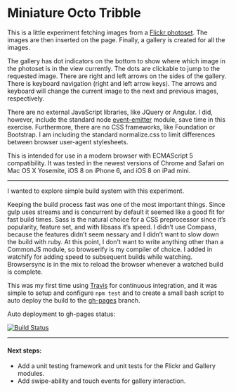 # Miniature Octo Tribble

This is a little experiment fetching images from a [Flickr
photoset](https://www.flickr.com/photos/heatherpeaches/sets/72157639383517453/).
The images are then inserted on the page. Finally, a gallery is created for
all the images.

The gallery has dot indicators on the bottom to show where which image in the
photoset is in the view currently. The dots are clickable to jump to the
requested image. There are right and left arrows on the sides of the gallery.
There is keyboard navigation (right and left arrow keys). The arrows and
keyboard will change the current image to the next and previous images,
respectively.

There are no external JavaScript libraries, like JQuery or Angular. I did,
however, include the standard node
[event-emitter](http://nodejs.org/api/events.html) module, save time in this
exercise. Furthermore, there are no CSS frameworks, like Foundation or
Bootstrap. I am including the standard normalize.css to limit differences
between browser user-agent stylesheets.

This is intended for use in a modern browser with ECMAScript 5 compatibility. It was tested in
the newest versions of Chrome and Safari on Mac OS X Yosemite, iOS 8 on iPhone 6, and iOS 8 on
iPad mini.

---

I wanted to explore simple build system with this experiment.

Keeping the build process fast was one of the most important things. Since gulp uses streams
and is concurrent by default it seemed like a good fit for fast build times. Sass is the
natural choice for a CSS preprocessor since it’s popularity, feature set, and with libsass it’s
speed. I didn’t use Compass, because the features didn’t seem nessary and I didn’t want to slow
down the build with ruby. At this point, I don't want to write anything other than a CommonJS
module, so browserify is my compiler of choice. I added in watchify for adding speed to
subsequent builds while watching. Browsersync is in the mix to reload the browser whenever a
watched build is complete.

This was my first time using [Travis](https://travis-ci.org/donotknow/miniature-octo-tribble)
for continuous integration, and it was simple to setup and configure `npm test` and to create a
small bash script to auto deploy the build to the
[gh-pages](https://donotknow.github.io/miniature-octo-tribble/) branch.

Auto deployment to gh-pages status:

[![Build Status](https://travis-ci.org/donotknow/miniature-octo-tribble.svg?branch=master)](https://travis-ci.org/donotknow/miniature-octo-tribble)


---

#### Next steps:
* Add a unit testing  framework and unit tests for the Flickr and Gallery modules.
* Add swipe-ability and touch events for gallery interaction.

